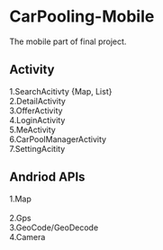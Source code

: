 # CarPooling-Mobile
The mobile part of final project.
## Activity
1.SearchAcitivty {Map, List}  <br>
2.DetailActivity  <br>
3.OfferActivity  <br>
4.LoginActivity  <br>
5.MeActivity  <br>
6.CarPoolManagerActivity  <br>
7.SettingAcitity
## Andriod APIs
1.Map  <br>  
2.Gps  <br>
3.GeoCode/GeoDecode <br>
4.Camera
